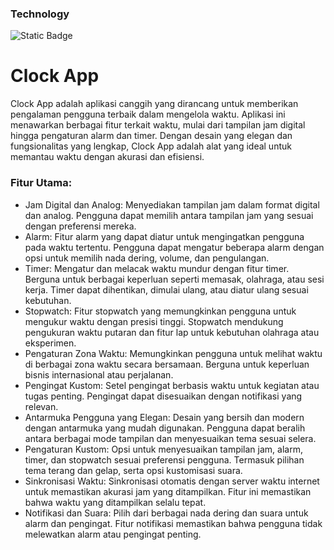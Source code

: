 ### Technology
![Static Badge](https://img.shields.io/badge/Flutter-%2302569B?style=flat&logo=flutter&logoColor=white)

# Clock App
Clock App adalah aplikasi canggih yang dirancang untuk memberikan pengalaman pengguna terbaik dalam mengelola waktu. Aplikasi ini menawarkan berbagai fitur terkait waktu, mulai dari tampilan jam digital hingga pengaturan alarm dan timer. Dengan desain yang elegan dan fungsionalitas yang lengkap, Clock App adalah alat yang ideal untuk memantau waktu dengan akurasi dan efisiensi.

### Fitur Utama:
- Jam Digital dan Analog: Menyediakan tampilan jam dalam format digital dan analog. Pengguna dapat memilih antara tampilan jam yang sesuai dengan preferensi mereka.
- Alarm: Fitur alarm yang dapat diatur untuk mengingatkan pengguna pada waktu tertentu. Pengguna dapat mengatur beberapa alarm dengan opsi untuk memilih nada dering, volume, dan pengulangan.
- Timer: Mengatur dan melacak waktu mundur dengan fitur timer. Berguna untuk berbagai keperluan seperti memasak, olahraga, atau sesi kerja. Timer dapat dihentikan, dimulai ulang, atau diatur ulang sesuai kebutuhan.
- Stopwatch: Fitur stopwatch yang memungkinkan pengguna untuk mengukur waktu dengan presisi tinggi. Stopwatch mendukung pengukuran waktu putaran dan fitur lap untuk kebutuhan olahraga atau eksperimen.
- Pengaturan Zona Waktu: Memungkinkan pengguna untuk melihat waktu di berbagai zona waktu secara bersamaan. Berguna untuk keperluan bisnis internasional atau perjalanan.
- Pengingat Kustom: Setel pengingat berbasis waktu untuk kegiatan atau tugas penting. Pengingat dapat disesuaikan dengan notifikasi yang relevan.
- Antarmuka Pengguna yang Elegan: Desain yang bersih dan modern dengan antarmuka yang mudah digunakan. Pengguna dapat beralih antara berbagai mode tampilan dan menyesuaikan tema sesuai selera.
- Pengaturan Kustom: Opsi untuk menyesuaikan tampilan jam, alarm, timer, dan stopwatch sesuai preferensi pengguna. Termasuk pilihan tema terang dan gelap, serta opsi kustomisasi suara.
- Sinkronisasi Waktu: Sinkronisasi otomatis dengan server waktu internet untuk memastikan akurasi jam yang ditampilkan. Fitur ini memastikan bahwa waktu yang ditampilkan selalu tepat.
- Notifikasi dan Suara: Pilih dari berbagai nada dering dan suara untuk alarm dan pengingat. Fitur notifikasi memastikan bahwa pengguna tidak melewatkan alarm atau pengingat penting.
